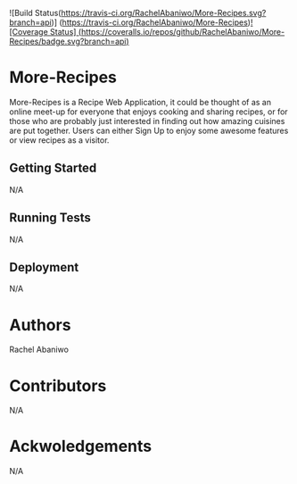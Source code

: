 ![Build Status(https://travis-ci.org/RachelAbaniwo/More-Recipes.svg?branch=api)]
(https://travis-ci.org/RachelAbaniwo/More-Recipes)[![Coverage Status]
(https://coveralls.io/repos/github/RachelAbaniwo/More-Recipes/badge.svg?branch=api)](https://coveralls.io/github/RachelAbaniwo/More-Recipes?branch=api)
# More-Recipes
More-Recipes is a Recipe Web Application, it could be thought of as an online meet-up for everyone that enjoys cooking and sharing recipes, or for those who are probably just interested in finding out how amazing cuisines are put together. Users can either Sign Up to enjoy some awesome features or view recipes as a visitor.

## Getting Started
N/A

## Running Tests
N/A

## Deployment
N/A

# Authors
Rachel Abaniwo

# Contributors
N/A

# Ackwoledgements
N/A

